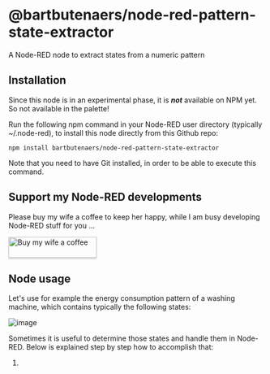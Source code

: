 # @bartbutenaers/node-red-pattern-state-extractor
A Node-RED node to extract states from a numeric pattern

## Installation

Since this node is in an experimental phase, it is ***not*** available on NPM yet.  So not available in the palette!

Run the following npm command in your Node-RED user directory (typically ~/.node-red), to install this node directly from this Github repo:
```
npm install bartbutenaers/node-red-pattern-state-extractor
```
Note that you need to have Git installed, in order to be able to execute this command.

## Support my Node-RED developments

Please buy my wife a coffee to keep her happy, while I am busy developing Node-RED stuff for you ...

<a href="https://www.buymeacoffee.com/bartbutenaers" target="_blank"><img src="https://www.buymeacoffee.com/assets/img/custom_images/orange_img.png" alt="Buy my wife a coffee" style="height: 41px !important;width: 174px !important;box-shadow: 0px 3px 2px 0px rgba(190, 190, 190, 0.5) !important;-webkit-box-shadow: 0px 3px 2px 0px rgba(190, 190, 190, 0.5) !important;" ></a>

## Node usage
Let's use for example the energy consumption pattern of a washing machine, which contains typically the following states:

![image](https://github.com/bartbutenaers/node-red-pattern-state-extractor/assets/14224149/7d7f7f22-8120-4050-832f-77d0e750c872)

Sometimes it is useful to determine those states and handle them in Node-RED.  Below is explained step by step how to accomplish that:

1. 
